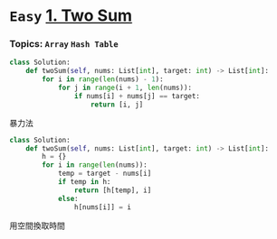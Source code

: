# `Easy` [1. Two Sum](https://leetcode.com/problems/two-sum/description/)
### Topics: `Array` `Hash Table`
```python
class Solution:
    def twoSum(self, nums: List[int], target: int) -> List[int]:
        for i in range(len(nums) - 1):
            for j in range(i + 1, len(nums)):
                if nums[i] + nums[j] == target:
                    return [i, j]
```
暴力法
```python
class Solution:
    def twoSum(self, nums: List[int], target: int) -> List[int]:
        h = {}
        for i in range(len(nums)):
            temp = target - nums[i]
            if temp in h:
                return [h[temp], i]
            else:
                h[nums[i]] = i
```
用空間換取時間
